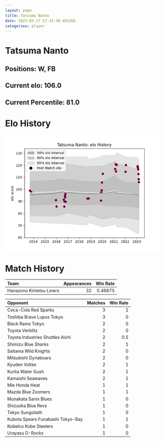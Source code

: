```yaml
---  
layout: page  
title: Tatsuma Nanto  
date: 2023-03-17 17:15:30.491266  
categories: player  
---
```

# Tatsuma Nanto

## Positions: W, FB

## Current elo: 106.0

## Current Percentile: 81.0

# Elo History


![elo history](history_TatsumaNanto.png)
# Match History


| Team                     |   Appearances |   Win Rate |
|:-------------------------|--------------:|-----------:|
| Hanazono Kintetsu Liners |            32 |    0.46875 |

| Opponent                          |   Matches |   Win Rate |
|:----------------------------------|----------:|-----------:|
| Coca-Cola Red Sparks              |         3 |        1   |
| Toshiba Brave Lupus Tokyo         |         3 |        0   |
| Black Rams Tokyo                  |         2 |        0   |
| Toyota Verblitz                   |         2 |        0   |
| Toyota Industries Shuttles Aichi  |         2 |        0.5 |
| Shimizu Blue Sharks               |         2 |        1   |
| Saitama Wild Knights              |         2 |        0   |
| Mitsubishi Dynaboars              |         2 |        0   |
| Kyuden Voltex                     |         2 |        1   |
| Kurita Water Gush                 |         2 |        1   |
| Kamaishi Seawaves                 |         2 |        1   |
| Mie Honda Heat                    |         1 |        1   |
| Mazda Blue Zoomers                |         1 |        1   |
| Munakata Sanix Blues              |         1 |        0   |
| Shizuoka Blue Revs                |         1 |        0   |
| Tokyo Sungoliath                  |         1 |        0   |
| Kubota Spears Funabashi Tokyo-Bay |         1 |        1   |
| Kobelco Kobe Steelers             |         1 |        0   |
| Urayasu D-Rocks                   |         1 |        0   |